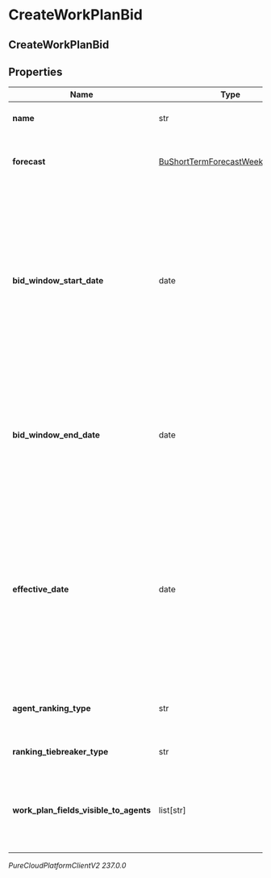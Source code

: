 # CreateWorkPlanBid

## CreateWorkPlanBid

## Properties

|Name | Type | Description | Notes|
|------------ | ------------- | ------------- | -------------|
| **name** | str | The name of the work plan bid | |
| **forecast** | [BuShortTermForecastWeekReference](BuShortTermForecastWeekReference) | The selected forecast in this work plan bid | [optional] |
| **bid_window_start_date** | date | The bid start date where agents start participate in work plan bidding in yyyy-MM-dd format. Dates are represented as an ISO-8601 string. For example: yyyy-MM-dd | |
| **bid_window_end_date** | date | The bid end date in yyyy-MM-dd format. Dates are represented as an ISO-8601 string. For example: yyyy-MM-dd | |
| **effective_date** | date | The date when agents will be assigned to the new work plan in yyyy-MM-dd format. Dates are represented as an ISO-8601 string. For example: yyyy-MM-dd | |
| **agent_ranking_type** | str | The type of agent ranking selected for this bid | |
| **ranking_tiebreaker_type** | str | Ranking tiebreaker to be used | |
| **work_plan_fields_visible_to_agents** | list[str] | The work plan fields visible to agents whenever work plan preferences are made | |



_PureCloudPlatformClientV2 237.0.0_
